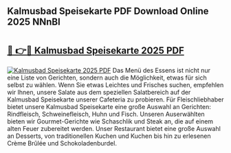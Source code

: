## Kalmusbad Speisekarte PDF Download Online 2025 NNnBl

# <h2><a href="http://gc8vos.nevu.top/?p=Kalmusbad+Speisekarte">🔗 👉🔴 Kalmusbad Speisekarte 2025 PDF</a></h2>

[![Kalmusbad Speisekarte 2025 PDF](https://i.imgur.com/dBaPXMq.png)](http://gc8vos.nevu.top/?p=Kalmusbad+Speisekarte)
Das Menü des Essens ist nicht nur eine Liste von Gerichten, sondern auch die Möglichkeit, etwas für sich selbst zu wählen. Wenn Sie etwas Leichtes und Frisches suchen, empfehlen wir Ihnen, unsere Salate aus dem speziellen Salatbereich auf der Kalmusbad Speisekarte unserer Cafeteria zu probieren. Für Fleischliebhaber bietet unsere Kalmusbad Speisekarte eine große Auswahl an Gerichten: Rindfleisch, Schweinefleisch, Huhn und Fisch. Unseren Auserwählten bieten wir Gourmet-Gerichte wie Schaschlik und Steak an, die auf einem alten Feuer zubereitet werden. Unser Restaurant bietet eine große Auswahl an Desserts, von traditionellen Kuchen und Kuchen bis hin zu erlesenen Crème Brûlée und Schokoladenburdel.
